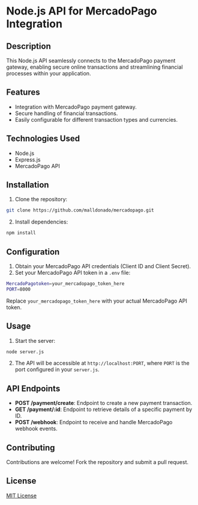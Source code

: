 # Node.js API for MercadoPago Integration

## Description
This Node.js API seamlessly connects to the MercadoPago payment gateway, enabling secure online transactions and streamlining financial processes within your application.

## Features
- Integration with MercadoPago payment gateway.
- Secure handling of financial transactions.
- Easily configurable for different transaction types and currencies.

## Technologies Used
- Node.js
- Express.js
- MercadoPago API

## Installation
1. Clone the repository:

```sh
git clone https://github.com/malldonado/mercadopago.git
```

2. Install dependencies:

```sh
npm install
```

## Configuration
1. Obtain your MercadoPago API credentials (Client ID and Client Secret).
2. Set your MercadoPago API token in a `.env` file:

```sh
MercadoPagotoken=your_mercadopago_token_here
PORT=8000
```

Replace `your_mercadopago_token_here` with your actual MercadoPago API token.


## Usage
1. Start the server:

```sh
node server.js
```

2. The API will be accessible at `http://localhost:PORT`, where `PORT` is the port configured in your `server.js`.

## API Endpoints
- **POST /payment/create**: Endpoint to create a new payment transaction.
- **GET /payment/:id**: Endpoint to retrieve details of a specific payment by ID.
- **POST /webhook**: Endpoint to receive and handle MercadoPago webhook events.

## Contributing
Contributions are welcome! Fork the repository and submit a pull request.

## License
[MIT License](https://opensource.org/licenses/MIT)
